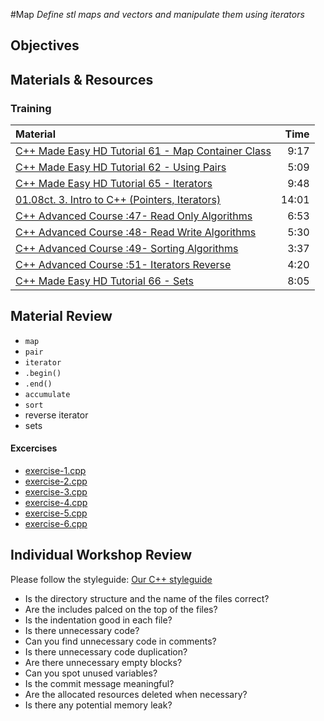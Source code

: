 #Map
*Define stl maps and vectors and manipulate them using iterators*

## Objectives

## Materials & Resources
### Training
| Material | Time |
|:---------|-----:|
| [C++ Made Easy HD Tutorial 61 - Map Container Class](https://www.youtube.com/watch?v=cxMIWthwoek) | 9:17 |
| [C++ Made Easy HD Tutorial 62 - Using Pairs](https://www.youtube.com/watch?v=xWTYXFfdirY) | 5:09 |
| [C++ Made Easy HD Tutorial 65 - Iterators](https://www.youtube.com/watch?v=5bLNPFlEfqM) | 9:48 |
| [01.08ct. 3. Intro to C++ (Pointers, Iterators)](https://www.youtube.com/watch?v=tDeMawGbov4) | 14:01 |
| [C++ Advanced Course :47- Read Only Algorithms](https://www.youtube.com/watch?v=nb6Tc7gpC90) | 6:53 |
| [C++ Advanced Course :48- Read Write Algorithms](https://www.youtube.com/watch?v=XkvCFu02skc) | 5:30 |
| [C++ Advanced Course :49- Sorting Algorithms](https://www.youtube.com/watch?v=DrG3BVNpuCQ) | 3:37 |
| [C++ Advanced Course :51- Iterators Reverse](https://www.youtube.com/watch?v=uCaenu31BsE) | 4:20 |
| [C++ Made Easy HD Tutorial 66 - Sets](https://www.youtube.com/watch?v=nj_ks4TPU1s) | 8:05 |

## Material Review
 - `map`
 - `pair`
 - `iterator`
 - `.begin()`
 - `.end()`
 - `accumulate`
 - `sort`
 - reverse iterator
 - sets

#### Excercises
 - [exercise-1.cpp](exercise-1.cpp)
 - [exercise-2.cpp](exercise-2.cpp)
 - [exercise-3.cpp](exercise-3.cpp)
 - [exercise-4.cpp](exercise-4.cpp)
 - [exercise-5.cpp](exercise-5.cpp)
 - [exercise-6.cpp](exercise-6.cpp)

## Individual Workshop Review
Please follow the styleguide: [Our C++ styleguide](../../styleguide/cpp.md)

 - Is the directory structure and the name of the files correct?
 - Are the includes palced on the top of the files?
 - Is the indentation good in each file?
 - Is there unnecessary code?
 - Can you find unnecessary code in comments?
 - Is there unnecessary code duplication?
 - Are there unnecessary empty blocks?
 - Can you spot unused variables?
 - Is the commit message meaningful?
 - Are the allocated resources deleted when necessary?
 - Is there any potential memory leak?


